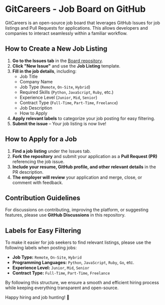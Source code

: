 # GitCareers - Job Board on GitHub

GitCareers is an open-source job board that leverages GitHub Issues for job listings and Pull Requests for applications. This allows developers and companies to interact seamlessly within a familiar workflow.

## How to Create a New Job Listing
1. **Go to the Issues tab** in the [Board repository](https://github.com/GitCareers/Board/issues).
2. **Click "New Issue"** and use the **Job Listing** template.
3. **Fill in the job details**, including:
   - Job Title
   - Company Name
   - Job Type (`Remote`, `On-Site`, `Hybrid`)
   - Required Skills (`Python`, `JavaScript`, `Ruby`, etc.)
   - Experience Level (`Junior`, `Mid`, `Senior`)
   - Contract Type (`Full-Time`, `Part-Time`, `Freelance`)
   - Job Description
   - How to Apply
4. **Apply relevant labels** to categorize your job posting for easy filtering.
5. **Submit the issue** – Your job listing is now live!

## How to Apply for a Job
1. **Find a job listing** under the Issues tab.
2. **Fork the repository** and submit your application as a **Pull Request (PR)** referencing the job issue.
3. **Include your resume, GitHub profile, and other relevant details** in the PR description.
4. **The employer will review** your application and merge, close, or comment with feedback.

## Contribution Guidelines
For discussions on contributing, improving the platform, or suggesting features, please use **GitHub Discussions** in this repository.

## Labels for Easy Filtering
To make it easier for job seekers to find relevant listings, please use the following labels when posting jobs:
- **Job Type:** `Remote`, `On-Site`, `Hybrid`
- **Programming Languages:** `Python`, `JavaScript`, `Ruby`, `Go`, etc.
- **Experience Level:** `Junior`, `Mid`, `Senior`
- **Contract Type:** `Full-Time`, `Part-Time`, `Freelance`

By following this structure, we ensure a smooth and efficient hiring process while keeping everything transparent and open-source.

Happy hiring and job hunting! 🚀

